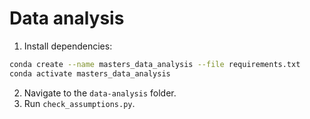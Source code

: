 # Data analysis

1. Install dependencies:
```bash
conda create --name masters_data_analysis --file requirements.txt
conda activate masters_data_analysis
```

2. Navigate to the `data-analysis` folder.
3. Run `check_assumptions.py`.

